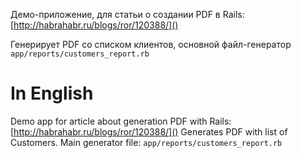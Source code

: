 Демо-приложение, для статьи о создании PDF в Rails: [http://habrahabr.ru/blogs/ror/120388/]()

Генерирует PDF со списком клиентов, основной файл-генератор `app/reports/customers_report.rb`

In English
==========

Demo app for article about generation PDF with Rails: [http://habrahabr.ru/blogs/ror/120388/]()
Generates PDF with list of Customers. Main generator file: `app/reports/customers_report.rb`